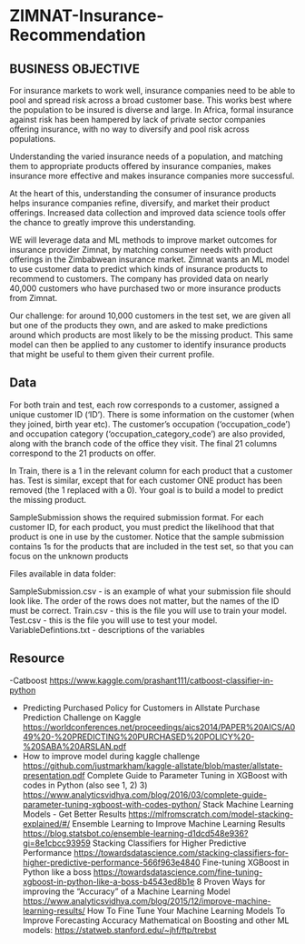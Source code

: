 # ZIMNAT-Insurance-Recommendation
## BUSINESS OBJECTIVE 
For insurance markets to work well, insurance companies need to be able to pool and spread risk across a broad customer base. This works best where the population to be insured is diverse and large. In Africa, formal insurance against risk has been hampered by lack of private sector companies offering insurance, with no way to diversify and pool risk across populations.

Understanding the varied insurance needs of a population, and matching them to appropriate products offered by insurance companies, makes insurance more effective and makes insurance companies more successful.

At the heart of this, understanding the consumer of insurance products helps insurance companies refine, diversify, and market their product offerings. Increased data collection and improved data science tools offer the chance to greatly improve this understanding.

WE will leverage data and ML methods to improve market outcomes for insurance provider Zimnat, by matching consumer needs with product offerings in the Zimbabwean insurance market. Zimnat wants an ML model to use customer data to predict which kinds of insurance products to recommend to customers. The company has provided data on nearly 40,000 customers who have purchased two or more insurance products from Zimnat.

Our challenge: for around 10,000 customers in the test set, we are given all but one of the products they own, and are asked to make predictions around which products are most likely to be the missing product. This same model can then be applied to any customer to identify insurance products that might be useful to them given their current profile.

## Data 
For both train and test, each row corresponds to a customer, assigned a unique customer ID (‘ID’). There is some information on the customer (when they joined, birth year etc). The customer’s occupation (‘occupation_code’) and occupation category (‘occupation_category_code’) are also provided, along with the branch code of the office they visit. The final 21 columns correspond to the 21 products on offer.

In Train, there is a 1 in the relevant column for each product that a customer has. Test is similar, except that for each customer ONE product has been removed (the 1 replaced with a 0). Your goal is to build a model to predict the missing product.

SampleSubmission shows the required submission format. For each customer ID, for each product, you must predict the likelihood that that product is one in use by the customer. Notice that the sample submission contains 1s for the products that are included in the test set, so that you can focus on the unknown products


Files available in data folder:

SampleSubmission.csv - is an example of what your submission file should look like. The order of the rows does not matter, but the names of the ID must be correct.
Train.csv - this is the file you will use to train your model.
Test.csv - this is the file you will use to test your model.
VariableDefintions.txt - descriptions of the variables


## Resource
-Catboost
https://www.kaggle.com/prashant111/catboost-classifier-in-python
- Predicting Purchased Policy for Customers in Allstate Purchase Prediction Challenge on Kaggle
  https://worldconferences.net/proceedings/aics2014/PAPER%20AICS/A049%20-%20PREDICTING%20PURCHASED%20POLICY%20-%20SABA%20ARSLAN.pdf
- How to improve model during kaggle challenge 
  https://github.com/justmarkham/kaggle-allstate/blob/master/allstate-presentation.pdf
Complete Guide to Parameter Tuning in XGBoost with codes in Python (also see 1, 2) 3) 
https://www.analyticsvidhya.com/blog/2016/03/complete-guide-parameter-tuning-xgboost-with-codes-python/
Stack Machine Learning Models - Get Better Results
https://mlfromscratch.com/model-stacking-explained/#/
Ensemble Learning to Improve Machine Learning Results
https://blog.statsbot.co/ensemble-learning-d1dcd548e936?gi=8e1cbcc93959
Stacking Classifiers for Higher Predictive Performance
https://towardsdatascience.com/stacking-classifiers-for-higher-predictive-performance-566f963e4840
Fine-tuning XGBoost in Python like a boss
https://towardsdatascience.com/fine-tuning-xgboost-in-python-like-a-boss-b4543ed8b1e
8 Proven Ways for improving the “Accuracy” of a Machine Learning Model
https://www.analyticsvidhya.com/blog/2015/12/improve-machine-learning-results/
How To Fine Tune Your Machine Learning Models To Improve Forecasting Accuracy
Mathematical on Boosting and other ML models: https://statweb.stanford.edu/~jhf/ftp/trebst
